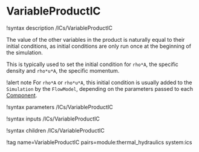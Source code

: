 # VariableProductIC

!syntax description /ICs/VariableProductIC

The value of the other variables in the product is naturally equal to their initial conditions,
as initial conditions are only run once at the beginning of the simulation.

This is typically used to set the initial condition for `rho*A`, the specific density and `rho*u*A`, the specific
momentum.

!alert note
For `rho*A` or `rho*u*A`, this initial condition is usually added to the `Simulation` by the `FlowModel`, depending on the parameters
passed to each [Component](syntax/Components/index.md).

!syntax parameters /ICs/VariableProductIC

!syntax inputs /ICs/VariableProductIC

!syntax children /ICs/VariableProductIC

!tag name=VariableProductIC pairs=module:thermal_hydraulics system:ics
